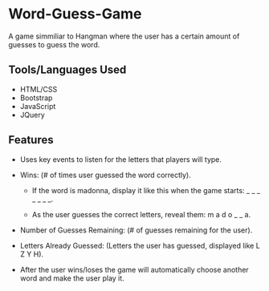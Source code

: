 # Word-Guess-Game
A game simmiliar to Hangman where the user has a certain amount of guesses to guess the word. 

## Tools/Languages Used
- HTML/CSS
- Bootstrap
- JavaScript
- JQuery


## Features
- Uses key events to listen for the letters that players will type.

- Wins: (# of times user guessed the word correctly).

    - If the word is madonna, display it like this when the game starts: _ _ _ _ _ _ _.

    - As the user guesses the correct letters, reveal them: m a d o _ _ a.

- Number of Guesses Remaining: (# of guesses remaining for the user).

- Letters Already Guessed: (Letters the user has guessed, displayed like L Z Y H).

- After the user wins/loses the game will automatically choose another word and make the user play it.
